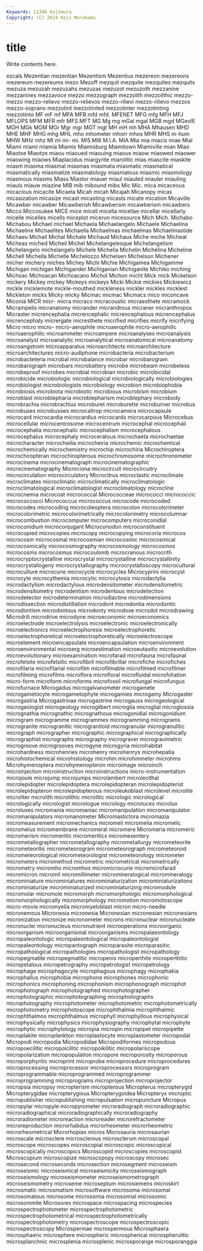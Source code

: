 ```yaml
---
Keywords: 11346 kojimura
Copyright: (C) 2024 Koji Murakami
---
```


# title

Write contents here.



ezcals Mezentian
mezentian Mezentism Mezentius mezereon mezereons mezereum mezereums mezo Mezoff mezquit
mezquite mezquites mezquits mezuza mezuzah mezuzahs mezuzas mezuzot mezuzoth mezzanine
mezzanines mezzavoce mezzo mezzograph mezzolith mezzolithic mezzo-mezzo mezzo-relievo mezzo-relievos mezzo-rilievi
mezzo-rilievo mezzos mezzo-soprano mezzotint mezzotinted mezzotinter mezzotinting mezzotinto MF mF
mf MFA MFB mfd mfd. MFENET MFG mfg MFH MFJ
MFLOPS MFM MFR mfr MFS MFT MG Mg mg mGal
mgal MGB mgd MGeolE MGH MGk MGM MGr Mgr mgr
MGT mgt MH mH mh MHA Mhausen MHD MHE MHF
MHG mhg MHL mho mhometer mhorr mhos MHR MHS m-hum
MHW MHz mhz MI mi mi- mi. MI5 MI6 M.I.A.
MIA Mia mia miacis miae Mial Miami miami miamia Miamis
Miamisburg Miamitown Miamiville mian Miao Miaotse Miaotze miaou miaoued miaouing
miaous miaow miaowed miaower miaowing miaows Miaplacidus miargyrite miarolitic mias
miascite miaskite miasm miasma miasmal miasmas miasmata miasmatic miasmatical miasmatically
miasmatize miasmatology miasmatous miasmic miasmology miasmous miasms Miass Miastor miauer
miaul miauled miauler miauling miauls miauw miazine MIB mib mibound
mibs Mic Mic. mica micaceous micacious micacite Micaela Micah micah
Micajah Micanopy micas micasization micasize micast micasting micasts micate mication
Micaville Micawber micawber Micawberish Micawberism micawberism micawbers Micco Miccosukee MICE
mice micell micella micellae micellar micellarly micelle micelles micells miceplot
micerun micesource Mich Mich. Michabo Michabou Michael michael Michaela Michaelangelo
Michaele Michaelina Michaeline Michaelites Michaella Michaelmas michaelmas Michaelmastide Michaeu Michail
Michal Michale Michaud Michaux Miche miche Micheal Micheas miched Micheil
Michel Michelangelesque Michelangelism Michelangelo michelangelo Michele Michelia Michelin Michelina Micheline
Michell Michella Michelle Michelozzo Michelsen Michelson Michener micher michery miches
Michey Michi Michie Michigamea Michigamme Michigan michigan Michigander Michiganian Michiganite
Michiko miching Michoac Michoacan Michoacano Michol Michon micht Mick mick
Mickelson mickery Mickey mickey Mickeys mickeys Micki Mickie mickies Mickiewicz
mickle micklemote mickle-mouthed mickleness mickler mickles micklest Mickleton micks Micky
micky Micmac micmac Micmacs mico miconcave Miconia MICR micr- micra
micraco micracoustic micraesthete micramock Micrampelis micranatomy micrander micrandrous micraner micranthropos
Micraster micrencephalia micrencephalic micrencephalous micrencephalus micrencephaly micrergate micresthete micrified micrifies
micrify micrifying Micro micro micro- micro-aerophile microaerophile micro-aerophilic microaerophilic microammeter
microampere microanalyses microanalysis microanalyst microanalytic microanalytical microanatomical microanatomy microangstrom microapparatus
microarchitects microarchitecture microarchitectures micro-audiphone microbacteria microbacterium microbacteteria microbal microbalance microbar
microbarogram microbarograph microbars microbattery microbe microbeam microbeless microbeproof microbes microbial
microbian microbic microbicidal microbicide microbiologic microbiological microbiologically microbiologies microbiologist microbiologists
microbiology microbion microbiophobia microbiosis microbiota microbiotic microbious microbism microbium microblast
microblepharia microblepharism microblephary microbody microbrachia microbrachius microburet microburette microburner microbus
microbuses microbusses microcaltrop microcamera microcapsule microcard microcardia microcardius microcards microcarpous
Microcebus microcellular microcentrosome microcentrum microcephal microcephali microcephalia microcephalic microcephalism microcephalous
microcephalus microcephaly microceratous microchaeta microchaetae microcharacter microcheilia microcheiria microchemic microchemical
microchemically microchemistry microchip microchiria Microchiroptera microchiropteran microchiropterous microchromosome microchronometer microcinema
microcinematograph microcinematographic microcinematography Microciona microcircuit microcircuitry microcirculation microcirculatory Microcitrus microclastic
microclimate microclimates microclimatic microclimatically microclimatologic microclimatological microclimatologist microclimatology microcline microcnemia
microcoat micrococcal Micrococceae micrococci micrococcic micrococcocci Micrococcus micrococcus microcode microcoded
microcodes microcoding microcoleoptera microcolon microcolorimeter microcolorimetric microcolorimetrically microcolorimetry microcolumnar microcombustion
microcomputer microcomputers microconidial microconidium microconjugant Microconodon microconstituent microcopied microcopies microcopy
microcopying microcoria microcos microcosm microcosmal microcosmian microcosmic microcosmical microcosmically microcosmography
microcosmology microcosmos microcosms microcosmus microcoulomb microcranous microcrith microcryptocrystalline microcrystal microcrystalline
microcrystallinity microcrystallogeny microcrystallography microcrystalloscopy microcultural microculture microcurie microcycle microcycles Microcyprini
microcyst microcyte microcythemia microcytic microcytosis microdactylia microdactylism microdactylous microdensitometer microdensitometric
microdensitometry microdentism microdentous microdetection microdetector microdetermination microdiactine microdimensions microdissection microdistillation
microdont microdontia microdontic microdontism microdontous microdonty microdose microdot microdrawing Microdrili
microdrive microdyne microeconomic microeconomics microelectrode microelectrolysis microelectronic microelectronically microelectronics microelectrophoresis
microelectrophoretic microelectrophoretical microelectrophoretically microelectroscope microelement microencapsulate microencapsulation microenvironment microenvironmental microerg
microestimation microeutaxitic microevolution microevolutionary microexamination microfarad microfauna microfaunal microfelsite microfelsitic
microfibril microfibrillar microfiche microfiches microfilaria microfilarial microfilm microfilmable microfilmed microfilmer
microfilming microfilms microflora microfloral microfluidal microfoliation micro-form microform microforms microfossil
microfungal microfungus microfurnace Microgadus microgalvanometer microgamete microgametocyte microgametophyte microgamies microgamy
Microgaster microgastria Microgastrinae microgastrine microgauss microgeological microgeologist microgeology microgilbert microglia
microglial microglossia micrognathia micrognathic micrognathous microgonidial microgonidium microgram microgramme microgrammes
microgramming micrograms microgranite microgranitic microgranitoid microgranular microgranulitic micrograph micrographer micrographic
micrographical micrographically micrographist micrographs micrography micrograver microgravimetric microgroove microgrooves microgyne
microgyria microhabitat microhardness microhenries microhenry microhenrys microhepatia microhistochemical microhistology microhm
microhmmeter microhms Microhymenoptera microhymenopteron microimage microinch microinjection microinstruction microinstructions micro-instrumentation
microjoule microjump microjumps microlambert microlecithal microlepidopter microlepidoptera microlepidopteran microlepidopterist microlepidopteron
microlepidopterous microleukoblast microlevel microlite microliter microlith microlithic microlitic micrologic micrological
micrologically micrologist micrologue micrology microluces microlux microluxes micromania micromaniac micromanipulation
micromanipulator micromanipulators micromanometer Micromastictora micromazia micromeasurement micromechanics micromeli micromelia micromelic
micromelus micromembrane micromeral micromere Micromeria micromeric micromerism micromeritic micromeritics micromesentery
micrometallographer micrometallography micrometallurgy micrometeorite micrometeoritic micrometeorogram micrometeorograph micrometeoroid micrometeorological micrometeorologist
micrometeorology micrometer micrometers micromethod micrometric micrometrical micrometrically micrometry micromho micromhos
micromicrocurie micromicrofarad micromicron micromil micromillimeter micromineralogical micromineralogy microminiature microminiatures microminiaturization
microminiaturizations microminiaturize microminiaturized microminiaturizing micromodule micromolar micromole micromorph micromorphologic micromorphological
micromorphologically micromorphology micromotion micromotoscope micro-movie micromyelia micromyeloblast micron micro-needle micronemous
Micronesia micronesia Micronesian micronesian micronesians micronization micronize micronometer microns micronuclear
micronucleate micronuclei micronucleus micronutrient microoperations microorganic microorganism microorganismal microorganisms micropalaeontology
micropaleontologic micropaleontological micropaleontologist micropaleontology micropantograph microparasite microparasitic micropathological micropathologies micropathologist
micropathology micropegmatite micropegmatitic micropenis microperthite microperthitic micropetalous micropetrography micropetrologist micropetrology
microphage microphagocyte microphagous microphagy microphakia microphallus microphobia microphone microphones microphonic
microphonics microphoning microphonism microphonograph microphot microphotograph microphotographed microphotographer microphotographic microphotographing
microphotographs microphotography microphotometer microphotometric microphotometrically microphotometry microphotoscope microphthalmia microphthalmic microphthalmos
microphthalmus microphyll microphyllous microphysical microphysically microphysics microphysiography microphytal microphyte microphytic
microphytology micropia micropin micropipet micropipette microplakite microplankton microplastocyte microplastometer micropodal
Micropodi micropodia Micropodidae Micropodiformes micropodous micropoecilitic micropoicilitic micropoikilitic micropolariscope micropolarization
micropopulation micropore microporosity microporous microporphyritic microprint microprobe microprocedure microprocedures microprocessing
microprocessor microprocessors microprogram microprogrammable microprogrammed microprogrammer microprogramming microprograms microprojection microprojector
micropsia micropsy micropterism micropterous Micropterus micropterygid Micropterygidae micropterygious Micropterygoidea Micropteryx
microptic micropublisher micropublishing micropulsation micropuncture Micropus micropylar micropyle micropyrometer microradiograph
microradiographic microradiographical microradiographically microradiography microradiometer microreaction microreader microrefractometer microreproduction microrhabdus
microrheometer microrheometric microrheometrical Microrhopias micros Microsauria microsaurian microscale microsclere microsclerous
microsclerum microscopal microscope microscopes microscopial microscopic microscopical microscopically microscopics Microscopid
microscopies microscopist Microscopium microscopize microscopopy microscopy microsec microsecond microseconds microsection
microsegment microseism microseismic microseismical microseismicity microseismograph microseismology microseismometer microseismometrograph microseismometry
microseme microseptum microsiemens microskirt microsmatic microsmatism microsoftware microsoma microsomal microsomatous
microsome microsomia microsomial microsomic microsommite Microsorex microspace microspacing microspecies microspectrophotometer
microspectrophotometric microspectrophotometrical microspectrophotometrically microspectrophotometry microspectroscope microspectroscopic microspectroscopy Microspermae microspermous Microsphaera
microsphaeric microsphere microspheric microspherical microspherulitic microsplanchnic microsplenia microsplenic microsporange microsporanggia
